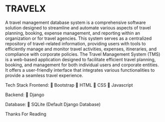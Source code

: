 # TRAVELX

A travel management database system is a comprehensive software solution designed to streamline and automate various aspects of travel planning, booking, expense management, and reporting within an organization or for travel agencies. This system serves as a centralized repository of travel-related information, providing users with tools to efficiently manage and monitor travel activities, expenses, itineraries, and compliance with corporate policies.
The Travel Management System (TMS) is a web-based application designed to facilitate efficient travel planning, booking, and management for both individual users and corporate entities. It offers a user-friendly interface that integrates various functionalities to provide a seamless travel experience.

Tech Stack
Frontend:
 Bootstrap
 HTML
 CSS
 Javascript

Backend:
 Django

Database:
 SQLite (Default Django Database)

Thanks For Reading
